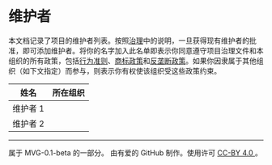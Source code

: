 # 维护者

本文档记录了项目的维护者列表。按照[治理](./GOVNANCE.md)中的说明，一旦获得现有维护者的批准，即可添加维护者。将你的名字加入此名单即表示你同意遵守项目治理文件和本组织的所有政策，包括[行为准则](.../org-docs/CODE-OF-CODUCT.md)、[商标政策](.../org-docs/TRADEMARKS.md)和[反垄断政策](.../org-docs/ANTITRUST.md)。如果你因隶属于其他组织（如下文指定）而参与，则表示你有权使该组织受这些政策约束。

| **姓名** | **所在组织** |
| --- | --- |
| 维护者 1 | |
| 维护者 2 | |

---
属于 MVG-0.1-beta 的一部分。
由有爱的 GitHub 制作。使用许可 [CC-BY 4.0 ](https://creativecommons.org/licenses/by/4.0/)。
